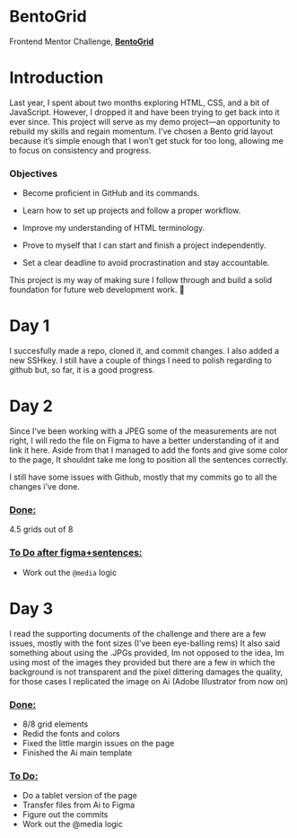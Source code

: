 # BentoGrid
Frontend Mentor Challenge, [**BentoGrid**](https://www.frontendmentor.io/challenges/bento-grid-RMydElrlOj)

# Introduction

Last year, I spent about two months exploring HTML, CSS, and a bit of JavaScript. However, I dropped it and have been trying to get back into it ever since. This project will serve as my demo project—an opportunity to rebuild my skills and regain momentum. I’ve chosen a Bento grid layout because it’s simple enough that I won’t get stuck for too long, allowing me to focus on consistency and progress.

### Objectives

- Become proficient in GitHub and its commands.

- Learn how to set up projects and follow a proper workflow.

- Improve my understanding of HTML terminology.

- Prove to myself that I can start and finish a project independently.

- Set a clear deadline to avoid procrastination and stay accountable.

This project is my way of making sure I follow through and build a solid foundation for future web development work. 🚀

# Day 1

I succesfully made a repo, cloned it, and commit changes. I also added a new SSHkey. I still have a couple of things I need to polish regarding to github but, so far, it is a good progress.

# Day 2

Since I've been working with a JPEG some of the measurements are not right, I will redo the file on Figma to have a better understanding of it and link it here. Aside from that I managed to add the fonts and give some color to the page, It shouldnt take me long to position all the sentences correctly.

I still have some issues with Github, mostly that my commits go to all the changes i've done.

### <ins>**Done:**</ins>
4.5 grids out of 8

### <ins>**To Do** after figma+sentences:</ins>
- Work out the `@media` logic

# Day 3

I read the supporting documents of the challenge and there are a few issues, mostly with the font sizes (I've been eye-balling rems) It also said something about using the .JPGs provided, Im not opposed to the idea, Im using most of the images they provided but there are a few in which the background is not transparent and the pixel dittering damages the quality, for those cases I replicated the image on Ai (Adobe Illustrator from now on)

### <ins>**Done:**</ins>
- 8/8 grid elements
- Redid the fonts and colors
- Fixed the little margin issues on the page
- Finished the Ai main template

### <ins>**To Do:**</ins>
- Do a tablet version of the page
- Transfer files from Ai to Figma
- Figure out the commits
- Work out the @media logic
